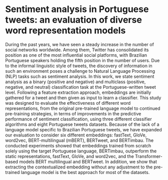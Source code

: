 # Sentiment analysis in Portuguese tweets: an evaluation of diverse word representation models


During the past years, we have seen a steady increase in the number of social networks worldwide. Among them, Twitter has consolidated its position as one of the most influential social platforms, with Brazilian Portuguese speakers holding the fifth position in the number of users. Due to the informal linguistic style of tweets, the discovery of information in such an environment poses a challenge to Natural Language Processing (NLP) tasks such as sentiment analysis. In this work, we state sentiment analysis as a binary (positive and negative) and multiclass (positive, negative, and neutral) classification task at the Portuguese-written tweet level. Following a feature extraction approach, embeddings are initially gathered for a tweet and then given as input to learn a classifier. This study was designed to evaluate the effectiveness of different word representations, from the original pre-trained language model to continued pre-training strategies, in terms of improvements in the predictive performance of sentiment classification, using three different classifier algorithms and eight Portuguese tweets datasets. Because of the lack of a language model specific to Brazilian Portuguese tweets, we have expanded our evaluation to consider six different embeddings: fastText, GloVe, word2vec, BERT-multilingual (mBERT), BERTweet, and BERTimbau. The conducted experiments showed that embeddings trained from scratch solely using the target Portuguese language, BERTimbau, outperform the static representations, fastText, GloVe, and word2vec, and the Transformer-based models BERT multilingual and BERTweet. In addition, we show that extracting the contextualized embedding without any adjustment to the pre-trained language model is the best approach for most of the datasets.